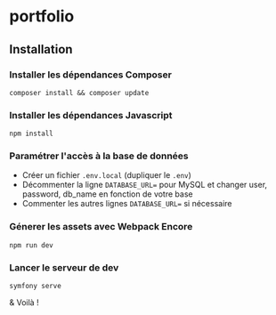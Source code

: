 # portfolio

## Installation

### Installer les dépendances Composer 

`composer install && composer update`

### Installer les dépendances Javascript 
 
`npm install`

### Paramétrer l'accès à la base de données
 - Créer un fichier `.env.local` (dupliquer le `.env`) 
 - Décommenter la ligne `DATABASE_URL=` pour MySQL et changer user, password, db_name en fonction de votre base 
 - Commenter les autres lignes `DATABASE_URL=` si nécessaire

### Génerer les assets avec Webpack Encore 

`npm run dev`

### Lancer le serveur de dev 

`symfony serve`
 
 & Voilà !
